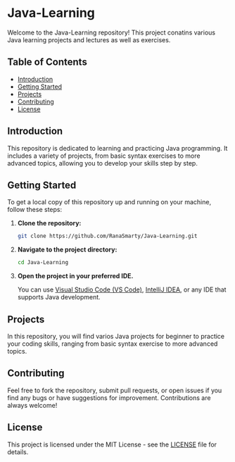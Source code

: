 # Java-Learning

Welcome to the Java-Learning repository! This project conatins various Java learning projects and lectures as well as exercises.

## Table of Contents

- [Introduction](#introduction)
- [Getting Started](#getting-started)
- [Projects](#projects)
- [Contributing](#contributing)
- [License](#license)

## Introduction

This repository is dedicated to learning and practicing Java programming. It includes a variety of projects, from basic syntax exercises to more advanced topics, allowing you to develop your skills step by step.

## Getting Started

To get a local copy of this repository up and running on your machine, follow these steps:

1. **Clone the repository:**

    ```bash
    git clone https://github.com/RanaSmarty/Java-Learning.git
    ```
2. **Navigate to the project directory:**

    ```bash
    cd Java-Learning
    ```

3. **Open the project in your preferred IDE.**
    
    You can use [Visual Studio Code (VS Code)](https://code.visualstudio.com/), [IntelliJ IDEA](https://www.jetbrains.com/idea/), or any IDE that supports Java development.

## Projects

In this repository, you will find varios Java projects for beginner to practice your coding skills, ranging from basic syntax exercise to more advanced topics.

## Contributing

Feel free to fork the repository, submit pull requests, or open issues if you find any bugs or have suggestions for improvement. Contributions are always welcome!

## License

This project is licensed under the MIT License - see the [LICENSE](#license) file for details.